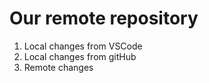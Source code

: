 # Our remote repository

1. Local changes from VSCode
2. Local changes from gitHub
3. Remote changes
